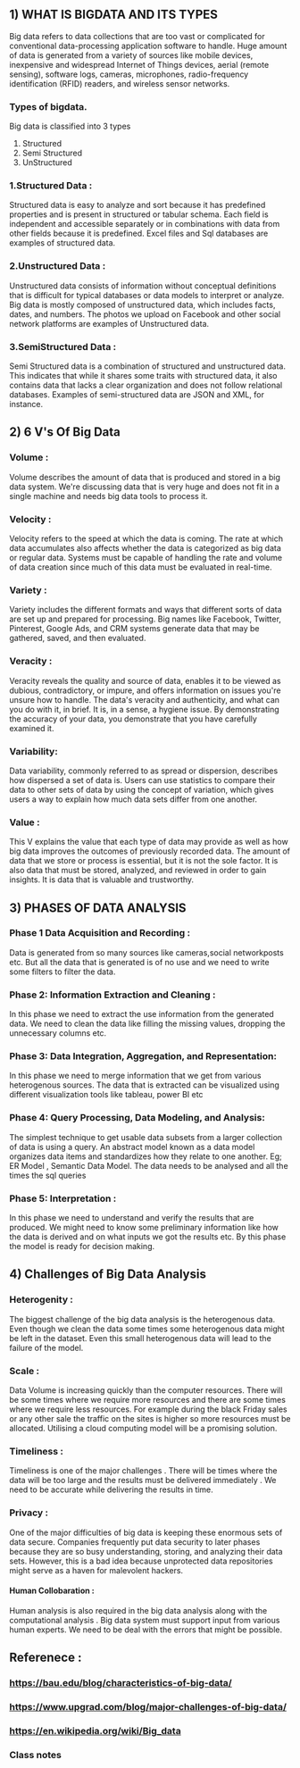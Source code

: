 ## 1) WHAT IS BIGDATA AND ITS TYPES

Big data refers to data collections that are too vast or complicated for conventional data-processing application software to handle. Huge amount of data is generated from a variety of sources like mobile devices, inexpensive and widespread Internet of Things devices, aerial (remote sensing), software logs, cameras, microphones, radio-frequency identification (RFID) readers, and wireless sensor networks. 


### Types of bigdata. 

Big data is classified into 3 types
1.	Structured
2.	Semi Structured
3.	UnStructured
### 1.Structured Data :

Structured data is easy to analyze and sort because it has predefined properties and is present in structured or tabular schema. Each field is independent and accessible separately or in combinations with data from other fields because it is predefined. Excel files and Sql databases are examples of structured data.

### 2.Unstructured Data :
Unstructured data consists of information without conceptual definitions that is difficult for typical databases or data models to interpret or analyze. Big data is mostly composed of unstructured data, which includes facts, dates, and numbers. The photos we upload on Facebook and other social network platforms are examples of Unstructured data.

### 3.SemiStructured Data :
Semi Structured data is a combination of structured and unstructured data. This indicates that while it shares some traits with structured data, it also contains data that lacks a clear organization and does not follow relational databases.   Examples of semi-structured data are JSON and XML, for instance.


## 2)  6 V's Of Big Data

### Volume :
Volume describes the amount of data that is produced and stored in a big data system. We're discussing data that is very huge and does not fit in a single machine and needs big data tools to process it.

### Velocity :
Velocity refers to the speed at which the data is coming. The rate at which data accumulates also affects whether the data is categorized as big data or regular data. Systems must be capable of handling the rate and volume of data creation since much of this data must be evaluated in real-time.

### Variety :
Variety includes the different formats and ways that different sorts of data are set up and prepared for processing. Big names like Facebook, Twitter, Pinterest, Google Ads, and CRM systems generate data that may be gathered, saved, and then evaluated.

### Veracity : 
Veracity reveals the quality and source of data, enables it to be viewed as dubious, contradictory, or impure, and offers information on issues you're unsure how to handle. The data's veracity and authenticity, and what can you do with it, in brief. It is, in a sense, a hygiene issue. By demonstrating the accuracy of your data, you demonstrate that you have carefully examined it.

### Variability: 
Data variability, commonly referred to as spread or dispersion, describes how dispersed a set of data is. Users can use statistics to compare their data to other sets of data by using the concept of variation, which gives users a way to explain how much data sets differ from one another.

### Value :
This V explains the value that each type of data may provide as well as how big data improves the outcomes of previously recorded data. The amount of data that we store or process is essential, but it is not the sole factor. It is also data that must be stored, analyzed, and reviewed in order to gain insights. It is data that is valuable and trustworthy.


## 3) PHASES OF DATA ANALYSIS

### Phase 1 Data Acquisition and Recording :
Data is generated from so many sources like cameras,social networkposts etc. But all the data that is generated is of no use and we need to write some filters to filter the data.

### Phase 2: Information Extraction and Cleaning :
In this phase we need to extract the use information from the generated data. We need to clean the data like filling the missing values, dropping the unnecessary columns etc.

### Phase 3: Data Integration, Aggregation, and Representation:
In this phase we need to merge information that we get from various heterogenous sources. The data that is extracted can be visualized using different visualization tools like tableau, power BI etc

### Phase 4: Query Processing, Data Modeling, and Analysis:
The simplest technique to get usable data subsets from a larger collection of data is using a query. An abstract model known as a data model organizes data items and standardizes how they relate to one another. Eg; ER Model , Semantic Data Model. The data needs to be analysed and all the times the sql queries

### Phase 5: Interpretation :
In this phase we need to understand and verify the results that are produced. We might need to know some preliminary information like how the data is derived and on what inputs we got the results etc. By this phase the model is ready for decision making.


## 4) Challenges of Big Data Analysis 

### Heterogenity  : 
The biggest challenge of the big data analysis is the heterogenous data. Even though we clean the data some times some heterogenous data might be left in the dataset. Even this small heterogenous data will lead to the failure of the model.

### Scale : 
Data Volume is increasing quickly than the computer resources. There will be some times where we require more resources and there are some times where we require less resources. For example during the black Friday sales or any other sale the traffic on the sites is higher so more resources must be allocated. Utilising a cloud computing model will be a promising solution.

### Timeliness : 
Timeliness is  one of the major challenges . There will be times where the data will be too large and the results must be delivered immediately . We need to be accurate while delivering the results in time.

### Privacy :  
One of the major difficulties of big data is keeping these enormous sets of data secure. Companies frequently put data security to later phases because they are so busy understanding, storing, and analyzing their data sets. However, this is a bad idea because unprotected data repositories might serve as a haven for malevolent hackers.

#### Human Collobaration : 
Human analysis is also required in the big data analysis along with the computational analysis . Big data system must support input from various human experts. We need to be deal with the errors that might be possible. 


## Referenece :
### https://bau.edu/blog/characteristics-of-big-data/
### https://www.upgrad.com/blog/major-challenges-of-big-data/
### https://en.wikipedia.org/wiki/Big_data
### Class notes


```python

```
